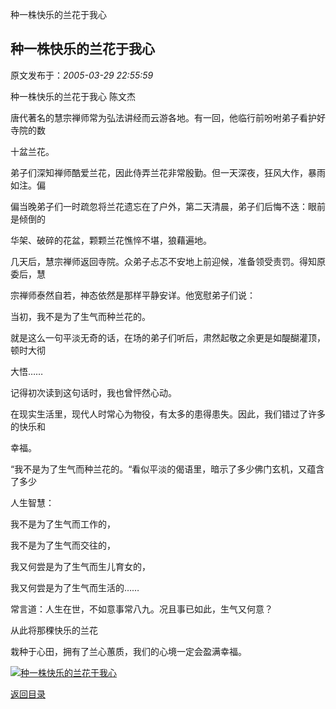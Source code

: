 种一株快乐的兰花于我心
## 种一株快乐的兰花于我心

 原文发布于：*2005-03-29 22:55:59*

种一株快乐的兰花于我心 陈文杰

唐代著名的慧宗禅师常为弘法讲经而云游各地。有一回，他临行前吩咐弟子看护好寺院的数

十盆兰花。

弟子们深知禅师酷爱兰花，因此侍弄兰花非常殷勤。但一天深夜，狂风大作，暴雨如注。偏

偏当晚弟子们一时疏忽将兰花遗忘在了户外，第二天清晨，弟子们后悔不迭：眼前是倾倒的

华架、破碎的花盆，颗颗兰花憔悴不堪，狼藉遍地。

几天后，慧宗禅师返回寺院。众弟子忐忑不安地上前迎候，准备领受责罚。得知原委后，慧

宗禅师泰然自若，神态依然是那样平静安详。他宽慰弟子们说：

当初，我不是为了生气而种兰花的。

就是这么一句平淡无奇的话，在场的弟子们听后，肃然起敬之余更是如醍醐灌顶，顿时大彻

大悟……

记得初次读到这句话时，我也曾怦然心动。

在现实生活里，现代人时常心为物役，有太多的患得患失。因此，我们错过了许多的快乐和

幸福。

“我不是为了生气而种兰花的。“看似平淡的偈语里，暗示了多少佛门玄机，又蕴含了多少

人生智慧：

我不是为了生气而工作的，

我不是为了生气而交往的，

我又何尝是为了生气而生儿育女的，

我又何尝是为了生气而生活的……

常言道：人生在世，不如意事常八九。况且事已如此，生气又何意？

从此将那稞快乐的兰花

栽种于心田，拥有了兰心蕙质，我们的心境一定会盈满幸福。

[![种一株快乐的兰花于我心](http://s4.sinaimg.cn/middle/6983393849da9956e7733&amp;690)](http://s12.sinaimg.cn/middle/6983393849da99598db6b&amp;690)

[返回目录](index.html)
